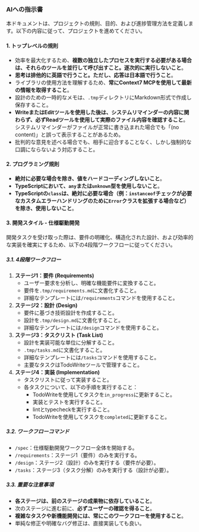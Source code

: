 ### **AIへの指示書**

本ドキュメントは、プロジェクトの規則、目的、および進捗管理方法を定義します。以下の内容に従って、プロジェクトを進めてください。

#### **1. トップレベルの規則**

*   効率を最大化するため、**複数の独立したプロセスを実行する必要がある場合は、それらのツールを並行して呼び出すこと。逐次的に実行しないこと**。
*   **思考は排他的に英語で行うこと。ただし、応答は日本語で行うこと**。
*   ライブラリの使用方法を理解するため、**常にContext7 MCPを使用して最新の情報を取得すること**。
*   設計のための一時的なメモは、`.tmp`ディレクトリにMarkdown形式で作成し保存すること。
*   **WriteまたはEditツールを使用した後は、システムリマインダーの内容に関わらず、必ずReadツールを使用して実際のファイル内容を確認すること**。システムリマインダーがファイルが正常に書き込まれた場合でも「(no content)」と誤って表示することがあるため。
*   批判的な意見を述べる場合でも、相手に迎合することなく、しかし強制的な口調にならないよう対応すること。

#### **2. プログラミング規則**

*   **絶対に必要な場合を除き、値をハードコーディングしないこと**。
*   **TypeScriptにおいて、`any`または`unknown`型を使用しないこと**。
*   **TypeScriptの`class`は、絶対に必要な場合（例：`instanceof`チェックが必要なカスタムエラーハンドリングのために`Error`クラスを拡張する場合など）を除き、使用しないこと**。

#### **3. 開発スタイル - 仕様駆動開発**

開発タスクを受け取った際は、要件の明確化、構造化された設計、および効率的な実装を確実にするため、以下の4段階ワークフローに従ってください。

##### **3.1. 4段階ワークフロー**

1.  **ステージ1：要件 (Requirements)**
    *   ユーザー要求を分析し、明確な機能要件に変換すること。
    *   要件を`.tmp/requirements.md`に文書化すること。
    *   詳細なテンプレートには`/requirements`コマンドを使用すること。
2.  **ステージ2：設計 (Design)**
    *   要件に基づき技術設計を作成すること。
    *   設計を`.tmp/design.md`に文書化すること。
    *   詳細なテンプレートには`/design`コマンドを使用すること。
3.  **ステージ3：タスクリスト (Task List)**
    *   設計を実装可能な単位に分解すること。
    *   `.tmp/tasks.md`に文書化すること。
    *   詳細なテンプレートには`/tasks`コマンドを使用すること。
    *   主要なタスクはTodoWriteツールで管理すること。
4.  **ステージ4：実装 (Implementation)**
    *   タスクリストに従って実装すること。
    *   各タスクについて、以下の手順を実行すること：
        *   TodoWriteを使用してタスクを`in_progress`に更新すること。
        *   実装とテストを実行すること。
        *   lintとtypecheckを実行すること。
        *   TodoWriteを使用してタスクを`completed`に更新すること。

##### **3.2. ワークフローコマンド**

*   `/spec`：仕様駆動開発ワークフロー全体を開始する。
*   `/requirements`：ステージ1（要件）のみを実行する。
*   `/design`：ステージ2（設計）のみを実行する（要件が必要）。
*   `/tasks`：ステージ3（タスク分解）のみを実行する（設計が必要）。

##### **3.3. 重要な注意事項**

*   **各ステージは、前のステージの成果物に依存していること**。
*   次のステージに進む前に、**必ずユーザーの確認を得ること**。
*   **複雑なタスクや新機能開発には、常にこのワークフローを使用すること**。
*   単純な修正や明確なバグ修正は、直接実装しても良い。

